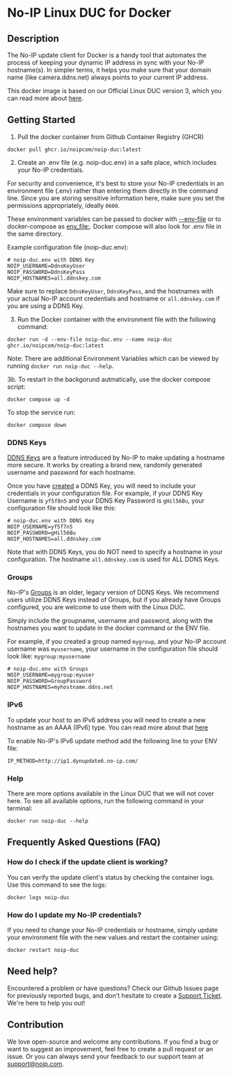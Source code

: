 # No-IP Linux DUC for Docker

## Description
The No-IP update client for Docker is a handy tool that automates the process of keeping your dynamic IP address in sync with your No-IP hostname(s). In simpler terms, it helps you make sure that your domain name (like camera.ddns.net) always points to your current IP address.

This docker image is based on our Official Linux DUC version 3, which you can read more about [here](https://www.noip.com/support/knowledgebase/install-linux-3-x-dynamic-update-client-duc/).

## Getting Started
1. Pull the docker container from Github Container Registry (GHCR)

`docker pull ghcr.io/noipcom/noip-duc:latest`

2. Create an .env file (e.g. noip-duc.env) in a safe place, which includes your No-IP credentials. 

For security and convenience, it's best to store your No-IP credentials in an environment file (.env) rather than entering them directly in the command line. Since you are storing sensitive information here, make sure you set the permissions appropriately, ideally `0600`.

These environment variables can be passed to docker with [--env-file](https://docs.docker.com/engine/reference/commandline/run/#env) or to docker-compose as [env_file:](https://docs.docker.com/compose/environment-variables/set-environment-variables/). Docker compose will also look for .env file in the same directory.

Example configuration file (noip-duc.env):
```
# noip-duc.env with DDNS Key
NOIP_USERNAME=DdnsKeyUser
NOIP_PASSWORD=DdnsKeyPass
NOIP_HOSTNAMES=all.ddnskey.com
```

Make sure to replace `DdnsKeyUser`, `DdnsKeyPass`, and the hostnames with your actual No-IP account credentials and hostname or `all.ddnskey.com` if you are using a DDNS Key.

3. Run the Docker container with the environment file with the following command:

`docker run -d --env-file noip-duc.env --name noip-duc ghcr.io/noipcom/noip-duc:latest`

Note: There are additional Environment Variables which can be viewed by running `docker run noip-duc --help`.

3b. To restart in the backgorund autmatically, use the docker compose script:

`docker compose up -d`

To stop the service run:

`docker compose down`


### DDNS Keys
[DDNS Keys](https://www.noip.com/support/knowledgebase/how-to-setup-and-use-a-ddns-key) are a feature introduced by No-IP to make updating a hostname more secure. It works by creating a brand new, randomly generated username and password for each hostname.

Once you have [created](https://www.noip.com/support/knowledgebase/how-to-setup-and-use-a-ddns-key) a DDNS Key, you will need to include your credentials in your configuration file. For example, if your DDNS Key Username is `yf5f8n5` and your DDNS Key Password is `gHil56Bu`, your configuration file should look like this: 

```
# noip-duc.env with DDNS Key
NOIP_USERNAME=yf5f7n5
NOIP_PASSWORD=gHil56Bu
NOIP_HOSTNAMES=all.ddnskey.com
```

Note that with DDNS Keys, you do NOT need to specify a hostname in your configuration. The hostname `all.ddnskey.com` is used for ALL DDNS Keys.

### Groups
No-IP's [Groups](https://www.noip.com/support/knowledgebase/limit-hostnames-updated-dynamic-dns-client/) is an older, legacy version of DDNS Keys. We recommend users utilize DDNS Keys instead of Groups, but if you already have Groups configured, you are welcome to use them with the Linux DUC.

Simply include the groupname, username and password, along with the hostnames you want to update in the docker command or the ENV file.

For example, if you created a group named `mygroup`, and your No-IP account username was `myusername`, your username in the configuration file should look like: `mygroup:myusername`

```
# noip-duc.env with Groups
NOIP_USERNAME=mygroup:myuser
NOIP_PASSWORD=GroupPassword
NOIP_HOSTNAMES=myhostname.ddns.net
```

### IPv6
To update your host to an IPv6 address you will need to create a new hostname as an AAAA (IPv6) type. You can read more about that [here](https://www.noip.com/support/knowledgebase/automatic-ipv6-updates-linux-duc)

To enable No-IP's IPv6 update method add the following line to your ENV file:

`IP_METHOD=http://ip1.dynupdate6.no-ip.com/`

### Help
There are more options available in the Linux DUC that we will not cover here. To see all available options, run the following command in your terminal:

`docker run noip-duc --help`

## Frequently Asked Questions (FAQ)

### How do I check if the update client is working?
You can verify the update client's status by checking the container logs. Use this command to see the logs:

`docker logs noip-duc`

### How do I update my No-IP credentials?
If you need to change your No-IP credentials or hostname, simply update your environment file with the new values and restart the container using:

`docker restart noip-duc`

## Need help?
Encountered a problem or have questions? Check our Github Issues page for previously reported bugs, and don't hesitate to create a [Support Ticket](https://www.noip.com/ticket). We're here to help you out!

## Contribution
We love open-source and welcome any contributions. If you find a bug or want to suggest an improvement, feel free to create a pull request or an issue. Or you can always send your feedback to our support team at support@noip.com. 
